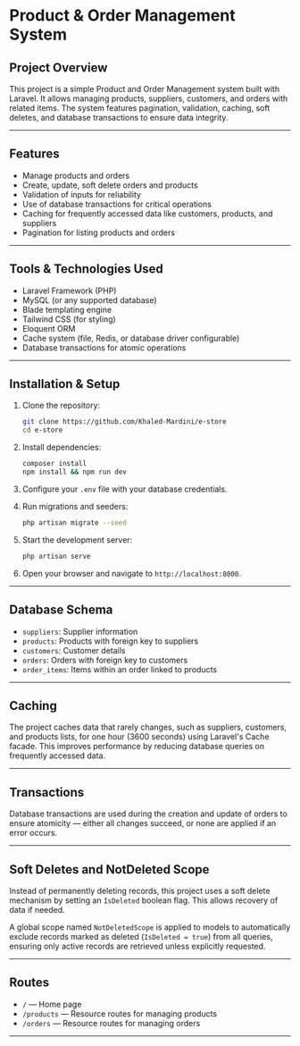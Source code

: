 # Product & Order Management System

## Project Overview

This project is a simple Product and Order Management system built with Laravel. It allows managing products, suppliers, customers, and orders with related items. The system features pagination, validation, caching, soft deletes, and database transactions to ensure data integrity.

---

## Features

-   Manage products and orders
-   Create, update, soft delete orders and products
-   Validation of inputs for reliability
-   Use of database transactions for critical operations
-   Caching for frequently accessed data like customers, products, and suppliers
-   Pagination for listing products and orders

---

## Tools & Technologies Used

-   Laravel Framework (PHP)
-   MySQL (or any supported database)
-   Blade templating engine
-   Tailwind CSS (for styling)
-   Eloquent ORM
-   Cache system (file, Redis, or database driver configurable)
-   Database transactions for atomic operations

---

## Installation & Setup

1. Clone the repository:

    ```bash
    git clone https://github.com/Khaled-Mardini/e-store
    cd e-store
    ```

2. Install dependencies:

    ```bash
    composer install
    npm install && npm run dev
    ```

3. Configure your `.env` file with your database credentials.

4. Run migrations and seeders:

    ```bash
    php artisan migrate --seed
    ```

5. Start the development server:

    ```bash
    php artisan serve
    ```

6. Open your browser and navigate to `http://localhost:8000`.

---

## Database Schema

-   `suppliers`: Supplier information
-   `products`: Products with foreign key to suppliers
-   `customers`: Customer details
-   `orders`: Orders with foreign key to customers
-   `order_items`: Items within an order linked to products

---

## Caching

The project caches data that rarely changes, such as suppliers, customers, and products lists, for one hour (3600 seconds) using Laravel's Cache facade. This improves performance by reducing database queries on frequently accessed data.

---

## Transactions

Database transactions are used during the creation and update of orders to ensure atomicity — either all changes succeed, or none are applied if an error occurs.

---

## Soft Deletes and NotDeleted Scope

Instead of permanently deleting records, this project uses a soft delete mechanism by setting an `IsDeleted` boolean flag. This allows recovery of data if needed.

A global scope named `NotDeletedScope` is applied to models to automatically exclude records marked as deleted (`IsDeleted = true`) from all queries, ensuring only active records are retrieved unless explicitly requested.

---

## Routes

-   `/` — Home page
-   `/products` — Resource routes for managing products
-   `/orders` — Resource routes for managing orders

---
